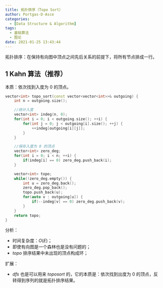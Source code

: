 ```yaml
---
title: 拓扑排序（Topo Sort）
author: Portgas·D·Asce
categories:
  - [Data Structure & Algorithm]
tags:
  - 基础算法
  - 图论
date: 2021-01-25 13:43:44
---
```


拓扑排序：在保持有向图中顶点之间先后关系的前提下，将所有节点排成一行。

## 1 Kahn 算法（推荐）
本质：依次找到入度为 0 的顶点。
```cpp
vector<int> topo_sort(const vector<vector<int>>& outgoing) {
    int n = outgoing.size();

    //统计入度
    vector<int> indeg(n, 0);
    for(int i = 0; i < outgoing.size(); ++i) {
        for(int j = 0; j < outgoing[i].size(); ++j) {
            ++indeg[outgoing[i][j]];
        }
    }

    //保存入度为 0 的顶点
    vector<int> zero_deg;
    for(int i = 0; i < n; ++i) {
        if(indeg[i] == 0) zero_deg.push_back(i);
    }

    vector<int> topo;
    while(!zero_deg.empty()) {
        int u = zero_deg.back();
        zero_deg.pop_back();
        topo.push_back(u);
        for(auto v : outgoing[u]) {
            if(--indeg[v] == 0) zero_deg.push_back(v);
        }
    }
    return topo;
}
```
分析：
- 时间复杂度：$O(E)$；
- 即使有向图是一个森林也是没有问题的；
- $topo$ 排序结果中未出现的顶点构成环；

扩展：
- $dfs$ 也是可以用来 $topo sort$ 的，它的本质是：依次找到出度为 0 的顶点，反转得到序列的就是拓扑排序结果。

